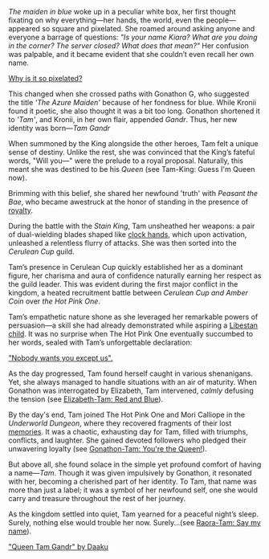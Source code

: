 *The maiden in blue* woke up in a peculiar white box, her first thought fixating on why everything—her hands, the world, even the people—appeared so square and pixelated. She roamed around asking anyone and everyone a barrage of questions: *"Is your name Kiara? What are you doing in the corner? The server closed? What does that mean?"* Her confusion was palpable, and it became evident that she couldn’t even recall her own name.

[Why is it so pixelated?](#embed:https://www.youtube.com/live/zgioohaY0m4?feature=shared\&t=390)

This changed when she crossed paths with Gonathon G, who suggested the title *'The Azure Maiden'* because of her fondness for blue. While Kronii found it poetic, she also thought it was a bit too long. Gonathon shortened it to *'Tam'*, and Kronii, in her own flair, appended *Gandr*. Thus, her new identity was born—*Tam Gandr*

When summoned by the King alongside the other heroes, Tam felt a unique sense of destiny. Unlike the rest, she was convinced that the King’s fateful words, "Will you—" were the prelude to a royal proposal. Naturally, this meant she was destined to be his *Queen* (see Tam-King: Guess I'm Queen now).

Brimming with this belief, she shared her newfound 'truth' with *Peasant the Bae*, who became awestruck at the honor of standing in the presence of [royalty](https://www.youtube.com/live/zgioohaY0m4?feature=shared\&t=1333).

During the battle with the *Stain King*, Tam unsheathed her weapons: a pair of dual-wielding blades shaped like [clock hands](https://www.youtube.com/live/zgioohaY0m4?feature=shared\&t=2968), which upon activation, unleashed a relentless flurry of attacks. She was then sorted into the *Cerulean Cup* guild.

Tam’s presence in Cerulean Cup quickly established her as a dominant figure, her charisma and aura of confidence naturally earning her respect as the guild leader. This was evident during the first major conflict in the kingdom, a heated recruitment battle between *Cerulean Cup and Amber Coin* over *the Hot Pink One*.

Tam’s empathetic nature shone as she leveraged her remarkable powers of persuasion—a skill she had already demonstrated while aspiring a [Libestan child](https://www.youtube.com/live/zgioohaY0m4?feature=shared\&t=5140). It was no surprise when The Hot Pink One eventually succumbed to her words, sealed with Tam’s unforgettable declaration:

["Nobody wants you except us".](#embed:https://www.youtube.com/live/zgioohaY0m4?feature=shared\&t=6213)

As the day progressed, Tam found herself caught in various shenanigans. Yet, she always managed to handle situations with an air of maturity. When Gonathon was interrogated by Elizabeth, Tam intervened, *calmly* defusing the tension (see [Elizabeth-Tam: Red and Blue](#edge:elizabeth-rose-bloodflame-tam-gandr-top-3-top-2)).

By the day's end, Tam joined The Hot Pink One and Mori Calliope in the *Underworld Dungeon*, where they recovered fragments of their lost [memories](https://www.youtube.com/live/zgioohaY0m4?feature=shared\&t=11965). It was a chaotic, exhausting day for Tam, filled with triumphs, conflicts, and laughter. She gained devoted followers who pledged their unwavering loyalty (see [Gonathon-Tam: You're the Queen!](#edge:gonathon-g-tam-gandr-bottom-2-left-2)).

But above all, she found solace in the simple yet profound comfort of having a name—*Tam*. Though it was given impulsively by Gonathon, it resonated with her, becoming a cherished part of her identity. To Tam, that name was more than just a label; it was a symbol of her newfound self, one she would carry and treasure throughout the rest of her journey.

As the kingdom settled into quiet, Tam yearned for a peaceful night’s sleep. Surely, nothing else would trouble her now. Surely...(see [Raora-Tam: Say my name](#edge:raora-panthera-tam-gandr-right-2-top-1)).

["Queen Tam Gandr" by Daaku](https://x.com/koizumi_arata/status/1830329272155931070)
